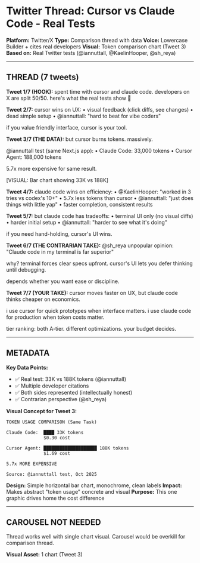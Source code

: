 # Twitter Thread: Cursor vs Claude Code - Real Tests
**Platform:** Twitter/X
**Type:** Comparison thread with data
**Voice:** Lowercase Builder + cites real developers
**Visual:** Token comparison chart (Tweet 3)
**Based on:** Real Twitter tests (@iannuttall, @KaelinHooper, @sh_reya)

---

## THREAD (7 tweets)

**Tweet 1/7 (HOOK):**
spent time with cursor and claude code. developers on X are split 50/50. here's what the real tests show 🧵

**Tweet 2/7:**
cursor wins on UX:
• visual feedback (click diffs, see changes)
• dead simple setup
• @iannuttall: "hard to beat for vibe coders"

if you value friendly interface, cursor is your tool.

**Tweet 3/7 (THE DATA):**
but cursor burns tokens. massively.

@iannuttall test (same Next.js app):
• Claude Code: 33,000 tokens
• Cursor Agent: 188,000 tokens

5.7x more expensive for same result.

[VISUAL: Bar chart showing 33K vs 188K]

**Tweet 4/7:**
claude code wins on efficiency:
• @KaelinHooper: "worked in 3 tries vs codex's 10+"
• 5.7x less tokens than cursor
• @iannuttall: "just does things with little yap"
• faster completion, consistent results

**Tweet 5/7:**
but claude code has tradeoffs:
• terminal UI only (no visual diffs)
• harder initial setup
• @iannuttall: "harder to see what it's doing"

if you need hand-holding, cursor's UI wins.

**Tweet 6/7 (THE CONTRARIAN TAKE):**
@sh_reya unpopular opinion: "Claude code in my terminal is far superior"

why? terminal forces clear specs upfront. cursor's UI lets you defer thinking until debugging.

depends whether you want ease or discipline.

**Tweet 7/7 (YOUR TAKE):**
cursor moves faster on UX, but claude code thinks cheaper on economics.

i use cursor for quick prototypes when interface matters.
i use claude code for production when token costs matter.

tier ranking: both A-tier. different optimizations. your budget decides.

---

## METADATA

**Key Data Points:**
- ✅ Real test: 33K vs 188K tokens (@iannuttall)
- ✅ Multiple developer citations
- ✅ Both sides represented (intellectually honest)
- ✅ Contrarian perspective (@sh_reya)

**Visual Concept for Tweet 3:**

```
TOKEN USAGE COMPARISON (Same Task)

Claude Code:  ████ 33K tokens
              $0.30 cost

Cursor Agent: ████████████████████ 188K tokens
              $1.69 cost

5.7x MORE EXPENSIVE

Source: @iannuttall test, Oct 2025
```

**Design:** Simple horizontal bar chart, monochrome, clean labels
**Impact:** Makes abstract "token usage" concrete and visual
**Purpose:** This one graphic drives home the cost difference

---

## CAROUSEL NOT NEEDED

Thread works well with single chart visual. Carousel would be overkill for comparison thread.

**Visual Asset:** 1 chart (Tweet 3)

